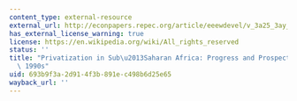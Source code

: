 ```yaml
---
content_type: external-resource
external_url: http://econpapers.repec.org/article/eeewdevel/v_3a25_3ay_3a1997_3ai_3a11_3ap_3a1785-1803.htm
has_external_license_warning: true
license: https://en.wikipedia.org/wiki/All_rights_reserved
status: ''
title: "Privatization in Sub\u2013Saharan Africa: Progress and Prospects During the\
  \ 1990s"
uid: 693b9f3a-2d91-4f3b-891e-c498b6d25e65
wayback_url: ''
---
```

